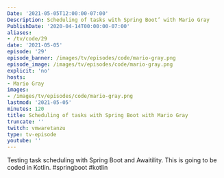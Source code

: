 ```yaml
---
Date: '2021-05-05T12:00:00-07:00'
Description: Scheduling of tasks with Spring Boot’ with Mario Gray
PublishDate: '2020-04-14T00:00:00-07:00'
aliases:
- /tv/code/29
date: '2021-05-05'
episode: '29'
episode_banner: /images/tv/episodes/code/mario-gray.png
episode_image: /images/tv/episodes/code/mario-gray.png
explicit: 'no'
hosts:
- Mario Gray
images:
- /images/tv/episodes/code/mario-gray.png
lastmod: '2021-05-05'
minutes: 120
title: Scheduling of tasks with Spring Boot with Mario Gray
truncate: ''
twitch: vmwaretanzu
type: tv-episode
youtube: ''
---
```


Testing task scheduling with Spring Boot and Awaitility. This is going to be coded in Kotlin. #springboot #kotlin